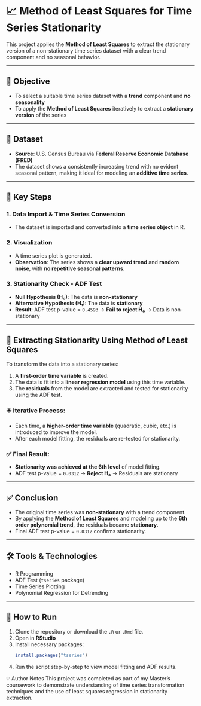 # 📈 Method of Least Squares for Time Series Stationarity

This project applies the **Method of Least Squares** to extract the stationary version of a non-stationary time series dataset with a clear trend component and no seasonal behavior.

---

## 🎯 Objective

- To select a suitable time series dataset with a **trend** component and **no seasonality**
- To apply the **Method of Least Squares** iteratively to extract a **stationary version** of the series

---

## 📁 Dataset

- **Source**: U.S. Census Bureau via **Federal Reserve Economic Database (FRED)**
- The dataset shows a consistently increasing trend with no evident seasonal pattern, making it ideal for modeling an **additive time series**.

---

## 🧪 Key Steps

### 1. **Data Import & Time Series Conversion**
- The dataset is imported and converted into a **time series object** in R.

### 2. **Visualization**
- A time series plot is generated.
- **Observation**: The series shows a **clear upward trend** and **random noise**, with **no repetitive seasonal patterns**.

### 3. **Stationarity Check - ADF Test**
- **Null Hypothesis (H₀)**: The data is **non-stationary**
- **Alternative Hypothesis (H₁)**: The data is **stationary**
- **Result**: ADF test p-value = `0.4593` → **Fail to reject H₀** → Data is non-stationary

---

## 🔁 Extracting Stationarity Using Method of Least Squares

To transform the data into a stationary series:
1. A **first-order time variable** is created.
2. The data is fit into a **linear regression model** using this time variable.
3. The **residuals** from the model are extracted and tested for stationarity using the ADF test.

### ✳️ Iterative Process:
- Each time, a **higher-order time variable** (quadratic, cubic, etc.) is introduced to improve the model.
- After each model fitting, the residuals are re-tested for stationarity.

### ✅ Final Result:
- **Stationarity was achieved at the 6th level** of model fitting.
- ADF test p-value = `0.0312` → **Reject H₀** → Residuals are stationary

---

## ✅ Conclusion

- The original time series was **non-stationary** with a trend component.
- By applying the **Method of Least Squares** and modeling up to the **6th order polynomial trend**, the residuals became **stationary**.
- Final ADF test p-value = `0.0312` confirms stationarity.

---

## 🛠️ Tools & Technologies

- R Programming
- ADF Test (`tseries` package)
- Time Series Plotting
- Polynomial Regression for Detrending

---

## 📌 How to Run

1. Clone the repository or download the `.R` or `.Rmd` file.
2. Open in **RStudio**
3. Install necessary packages:
   ```R
   install.packages("tseries")
4. Run the script step-by-step to view model fitting and ADF results.

💡 Author Notes
This project was completed as part of my Master’s coursework to demonstrate understanding of time series transformation techniques and the use of least squares regression in stationarity extraction.


